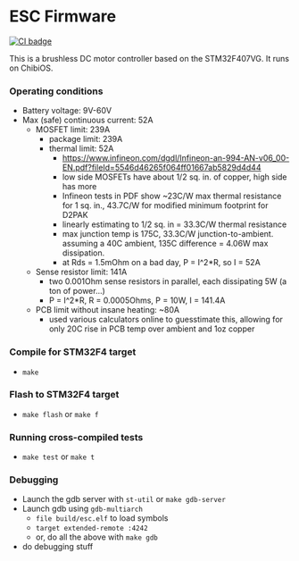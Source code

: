 ESC Firmware
=========
[![CI badge](https://circleci.com/gh/patosai/esc-chibios.svg?style=svg)](https://app.circleci.com/pipelines/github/patosai/esc-chibios)

This is a brushless DC motor controller based on the STM32F407VG. It runs on ChibiOS.

### Operating conditions
- Battery voltage: 9V-60V
- Max (safe) continuous current: 52A
    - MOSFET limit: 239A
        - package limit: 239A
        - thermal limit: 52A
            - https://www.infineon.com/dgdl/Infineon-an-994-AN-v06_00-EN.pdf?fileId=5546d46265f064ff01667ab5829d4d44
            - low side MOSFETs have about 1/2 sq. in. of copper, high side has more
            - Infineon tests in PDF show ~23C/W max thermal resistance for 1 sq. in., 43.7C/W for modified minimum footprint for D2PAK
            - linearly estimating to 1/2 sq. in = 33.3C/W thermal resistance
            - max junction temp is 175C, 33.3C/W junction-to-ambient. assuming a 40C ambient, 135C difference = 4.06W max dissipation.
            - at Rds = 1.5mOhm on a bad day, P = I^2*R, so I = 52A
    - Sense resistor limit: 141A
        - two 0.001Ohm sense resistors in parallel, each dissipating 5W (a ton of power...)
        - P = I^2*R, R = 0.0005Ohms, P = 10W, I = 141.4A
    - PCB limit without insane heating: ~80A
        - used various calculators online to guesstimate this, allowing for only 20C rise in PCB temp over ambient and 1oz copper
    
### Compile for STM32F4 target
- `make`

### Flash to STM32F4 target
- `make flash` or `make f`

### Running cross-compiled tests
- `make test` or `make t`

### Debugging
- Launch the gdb server with `st-util` or `make gdb-server`
- Launch gdb using `gdb-multiarch`
    - `file build/esc.elf` to load symbols
    - `target extended-remote :4242`
    - or, do all the above with `make gdb`
- do debugging stuff
